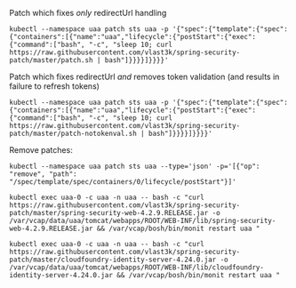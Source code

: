 Patch which fixes _only_ redirectUrl handling
```
kubectl --namespace uaa patch sts uaa -p '{"spec":{"template":{"spec":{"containers":[{"name":"uaa","lifecycle":{"postStart":{"exec":{"command":["bash", "-c", "sleep 10; curl https://raw.githubusercontent.com/vlast3k/spring-security-patch/master/patch.sh | bash"]}}}}]}}}}'
```

Patch which fixes redirectUrl _and_ removes token validation (and results in failure to refresh tokens)
```
kubectl --namespace uaa patch sts uaa -p '{"spec":{"template":{"spec":{"containers":[{"name":"uaa","lifecycle":{"postStart":{"exec":{"command":["bash", "-c", "sleep 10; curl https://raw.githubusercontent.com/vlast3k/spring-security-patch/master/patch-notokenval.sh | bash"]}}}}]}}}}'
```

Remove patches:
```
kubectl --namespace uaa patch sts uaa --type='json' -p='[{"op": "remove", "path": "/spec/template/spec/containers/0/lifecycle/postStart"}]'
```

`
kubectl exec uaa-0 -c uaa -n uaa -- bash -c "curl https://raw.githubusercontent.com/vlast3k/spring-security-patch/master/spring-security-web-4.2.9.RELEASE.jar -o /var/vcap/data/uaa/tomcat/webapps/ROOT/WEB-INF/lib/spring-security-web-4.2.9.RELEASE.jar && /var/vcap/bosh/bin/monit restart uaa "
`

`
kubectl exec uaa-0 -c uaa -n uaa -- bash -c "curl https://raw.githubusercontent.com/vlast3k/spring-security-patch/master/cloudfoundry-identity-server-4.24.0.jar -o /var/vcap/data/uaa/tomcat/webapps/ROOT/WEB-INF/lib/cloudfoundry-identity-server-4.24.0.jar && /var/vcap/bosh/bin/monit restart uaa "
`
